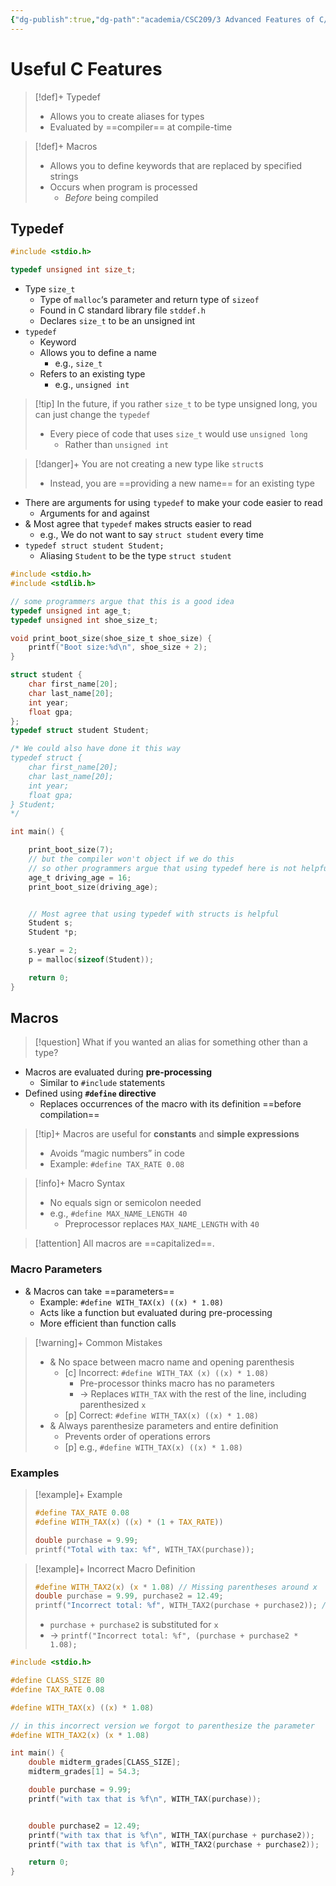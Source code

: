 ```yaml
---
{"dg-publish":true,"dg-path":"academia/CSC209/3 Advanced Features of C/Useful C Features - Typedef, Macros.md","permalink":"/academia/csc-209/3-advanced-features-of-c/useful-c-features-typedef-macros/","tags":["cs","lecture","note","university"],"created":"2025-02-10T15:01:31.601-08:00","updated":"2025-02-10T23:51:31.908-08:00"}
---
```



# Useful C Features

> [!def]+ Typedef
> - Allows you to create aliases for types
> - Evaluated by ==compiler== at compile-time

> [!def]+ Macros
> - Allows you to define keywords that are replaced by specified strings
> - Occurs when program is processed
>     - *Before* being compiled

## Typedef

```c
#include <stdio.h>

typedef unsigned int size_t;
```

- Type `size_t`
    - Type of `malloc`‘s parameter and return type of `sizeof`
    - Found in C standard library file `stddef.h`
    - Declares `size_t` to be an unsigned int
- `typedef`
    - Keyword
    - Allows you to define a name
        - e.g., `size_t`
    - Refers to an existing type
        - e.g., `unsigned int`

> [!tip] In the future, if you rather `size_t` to be type unsigned long, you can just change the `typedef`
> - Every piece of code that uses `size_t` would use `unsigned long`
>     - Rather than `unsigned int`

> [!danger]+ You are not creating a new type like `struct`s
> - Instead, you are ==providing a new name== for an existing type

- There are arguments for using `typedef` to make your code easier to read
    - Arguments for and against
- & Most agree that `typedef` makes structs easier to read
    - e.g., We do not want to say `struct student` every time
- `typedef struct student Student;`
    - Aliasing `Student` to be the type `struct student`

```c title:typedef_example.c
#include <stdio.h>
#include <stdlib.h>

// some programmers argue that this is a good idea
typedef unsigned int age_t; 
typedef unsigned int shoe_size_t;

void print_boot_size(shoe_size_t shoe_size) { 
    printf("Boot size:%d\n", shoe_size + 2);
}

struct student {
    char first_name[20];
    char last_name[20];
    int year;
    float gpa;
};
typedef struct student Student;

/* We could also have done it this way
typedef struct {
    char first_name[20];
    char last_name[20];
    int year;
    float gpa;
} Student;
*/

int main() {

    print_boot_size(7);
    // but the compiler won't object if we do this
    // so other programmers argue that using typedef here is not helpful
    age_t driving_age = 16;
    print_boot_size(driving_age);


    // Most agree that using typedef with structs is helpful
    Student s;
    Student *p;

    s.year = 2;
    p = malloc(sizeof(Student));

    return 0;
}
```

## Macros

> [!question] What if you wanted an alias for something other than a type?

- Macros are evaluated during **pre-processing**
    - Similar to `#include` statements
- Defined using **`#define` directive**
    - Replaces occurrences of the macro with its definition ==before compilation==

> [!tip]+ Macros are useful for **constants** and **simple expressions**
> - Avoids “magic numbers” in code
> - Example: `#define TAX_RATE 0.08`

> [!info]+ Macro Syntax
> - No equals sign or semicolon needed
> - e.g., `#define MAX_NAME_LENGTH 40`
>     - Preprocessor replaces `MAX_NAME_LENGTH` with `40`

> [!attention] All macros are ==capitalized==.

### Macro Parameters

- & Macros can take ==parameters==
    - Example: `#define WITH_TAX(x) ((x) * 1.08)`
    - Acts like a function but evaluated during pre-processing
    - More efficient than function calls

> [!warning]+ Common Mistakes
> - & No space between macro name and opening parenthesis
>     - [c] Incorrect: `#define WITH_TAX (x) ((x) * 1.08)`
>         - Pre-processor thinks macro has no parameters
>         - → Replaces `WITH_TAX` with the rest of the line, including parenthesized `x`
>     - [p] Correct: `#define WITH_TAX(x) ((x) * 1.08)`
> - & Always parenthesize parameters and entire definition
>     - Prevents order of operations errors
>     - [p] e.g., `#define WITH_TAX(x) ((x) * 1.08)`

### Examples

> [!example]+ Example
>
> ```c
> #define TAX_RATE 0.08
> #define WITH_TAX(x) ((x) * (1 + TAX_RATE))
>
> double purchase = 9.99;
> printf("Total with tax: %f", WITH_TAX(purchase));
> ```

> [!example]+ Incorrect Macro Definition
>
> ```c
> #define WITH_TAX2(x) (x * 1.08) // Missing parentheses around x
> double purchase = 9.99, purchase2 = 12.49;
> printf("Incorrect total: %f", WITH_TAX2(purchase + purchase2)); // Error: tax only applied to purchase2
> ```
> - `purchase + purchase2` is substituted for `x`
> - → `printf("Incorrect total: %f", (purchase + purchase2 * 1.08);`

```c title:macro_example.c
#include <stdio.h>

#define CLASS_SIZE 80
#define TAX_RATE 0.08

#define WITH_TAX(x) ((x) * 1.08)

// in this incorrect version we forgot to parenthesize the parameter
#define WITH_TAX2(x) (x * 1.08)

int main() {
    double midterm_grades[CLASS_SIZE];
    midterm_grades[1] = 54.3;

    double purchase = 9.99;
    printf("with tax that is %f\n", WITH_TAX(purchase));


    double purchase2 = 12.49;
    printf("with tax that is %f\n", WITH_TAX(purchase + purchase2));
    printf("with tax that is %f\n", WITH_TAX2(purchase + purchase2));

    return 0;
}
```
